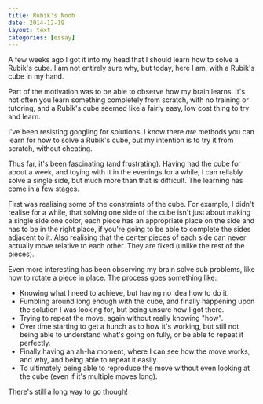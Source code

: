 ```yaml
---
title: Rubik's Noob
date: 2014-12-19
layout: text
categories: [essay]
---
```


A few weeks ago I got it into my head that I should learn how to solve a Rubik's cube. I am not entirely sure why, but today, here I am, with a Rubik's cube in my hand.

Part of the motivation was to be able to observe how my brain learns. It's not often you learn something completely from scratch, with no training or tutoring, and a Rubik's cube seemed like a fairly easy, low cost thing to try and learn.

I've been resisting googling for solutions. I know there _are_ methods you can learn for how to solve a Rubik's cube, but my intention is to try it from scratch, without cheating.

Thus far, it's been fascinating (and frustrating). Having had the cube for about a week, and toying with it in the evenings for a while, I can reliably solve a single side, but much more than that is difficult. The learning has come in a few stages. 

First was realising some of the constraints of the cube. For example, I didn't realise for a while, that solving one side of the cube isn't just about making a single side one color, each piece has an appropriate place on the side and has to be in the right place, if you're going to be able to complete the sides adjacent to it. Also realising that the center pieces of each side can never actually move relative to each other. They are fixed (unlike the rest of the pieces).

Even more interesting has been observing my brain solve sub problems, like how to rotate a piece in place. The process goes something like:

* Knowing what I need to achieve, but having no idea how to do it.
* Fumbling around long enough with the cube, and finally happening upon the solution I was looking for, but being unsure how I got there.
* Trying to repeat the move, again without really knowing "how".
* Over time starting to get a hunch as to how it's working, but still not being able to understand what's going on fully, or be able to repeat it perfectly.
* Finally having an ah-ha moment, where I can see how the move works, and why, and being able to repeat it easily.
* To ultimately being able to reproduce the move without even looking at the cube (even if it's multiple moves long).

There's still a long way to go though!

